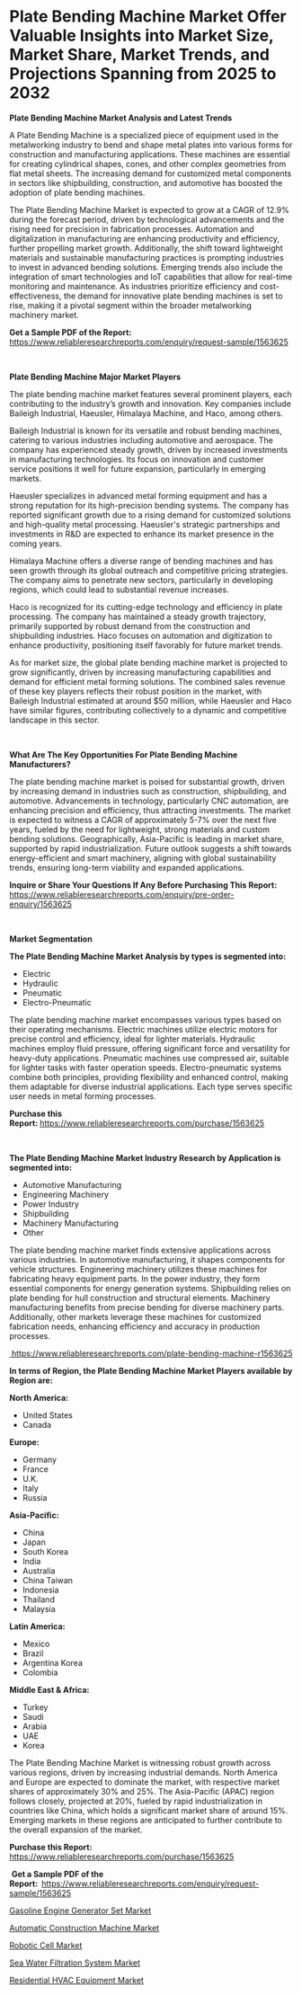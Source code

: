 <p><h1>Plate Bending Machine Market Offer Valuable Insights into Market Size, Market Share, Market Trends, and Projections Spanning from 2025 to 2032</h1></p><p><strong>Plate Bending Machine Market Analysis and Latest Trends</strong></p>
<p><p>A Plate Bending Machine is a specialized piece of equipment used in the metalworking industry to bend and shape metal plates into various forms for construction and manufacturing applications. These machines are essential for creating cylindrical shapes, cones, and other complex geometries from flat metal sheets. The increasing demand for customized metal components in sectors like shipbuilding, construction, and automotive has boosted the adoption of plate bending machines.</p><p>The Plate Bending Machine Market is expected to grow at a CAGR of 12.9% during the forecast period, driven by technological advancements and the rising need for precision in fabrication processes. Automation and digitalization in manufacturing are enhancing productivity and efficiency, further propelling market growth. Additionally, the shift toward lightweight materials and sustainable manufacturing practices is prompting industries to invest in advanced bending solutions. Emerging trends also include the integration of smart technologies and IoT capabilities that allow for real-time monitoring and maintenance. As industries prioritize efficiency and cost-effectiveness, the demand for innovative plate bending machines is set to rise, making it a pivotal segment within the broader metalworking machinery market.</p></p>
<p><strong>Get a Sample PDF of the Report:&nbsp;</strong> <a href="https://www.reliableresearchreports.com/enquiry/request-sample/1563625?utm_campaign=116&utm_medium=2&utm_source=Github&utm_content=ia&utm_term=11042025&utm_id=plate-bending-machine">https://www.reliableresearchreports.com/enquiry/request-sample/1563625</a></p>
<p>&nbsp;</p>
<p><strong>Plate Bending Machine Major Market Players</strong></p>
<p><p>The plate bending machine market features several prominent players, each contributing to the industry’s growth and innovation. Key companies include Baileigh Industrial, Haeusler, Himalaya Machine, and Haco, among others.</p><p>Baileigh Industrial is known for its versatile and robust bending machines, catering to various industries including automotive and aerospace. The company has experienced steady growth, driven by increased investments in manufacturing technologies. Its focus on innovation and customer service positions it well for future expansion, particularly in emerging markets.</p><p>Haeusler specializes in advanced metal forming equipment and has a strong reputation for its high-precision bending systems. The company has reported significant growth due to a rising demand for customized solutions and high-quality metal processing. Haeusler's strategic partnerships and investments in R&D are expected to enhance its market presence in the coming years.</p><p>Himalaya Machine offers a diverse range of bending machines and has seen growth through its global outreach and competitive pricing strategies. The company aims to penetrate new sectors, particularly in developing regions, which could lead to substantial revenue increases.</p><p>Haco is recognized for its cutting-edge technology and efficiency in plate processing. The company has maintained a steady growth trajectory, primarily supported by robust demand from the construction and shipbuilding industries. Haco focuses on automation and digitization to enhance productivity, positioning itself favorably for future market trends.</p><p>As for market size, the global plate bending machine market is projected to grow significantly, driven by increasing manufacturing capabilities and demand for efficient metal forming solutions. The combined sales revenue of these key players reflects their robust position in the market, with Baileigh Industrial estimated at around $50 million, while Haeusler and Haco have similar figures, contributing collectively to a dynamic and competitive landscape in this sector.</p></p>
<p>&nbsp;</p>
<p><strong>What Are The Key Opportunities For Plate Bending Machine Manufacturers?</strong></p>
<p><p>The plate bending machine market is poised for substantial growth, driven by increasing demand in industries such as construction, shipbuilding, and automotive. Advancements in technology, particularly CNC automation, are enhancing precision and efficiency, thus attracting investments. The market is expected to witness a CAGR of approximately 5-7% over the next five years, fueled by the need for lightweight, strong materials and custom bending solutions. Geographically, Asia-Pacific is leading in market share, supported by rapid industrialization. Future outlook suggests a shift towards energy-efficient and smart machinery, aligning with global sustainability trends, ensuring long-term viability and expanded applications.</p></p>
<p><strong>Inquire or Share Your Questions If Any Before Purchasing This Report:</strong> <a href="https://www.reliableresearchreports.com/enquiry/pre-order-enquiry/1563625?utm_campaign=116&utm_medium=2&utm_source=Github&utm_content=ia&utm_term=11042025&utm_id=plate-bending-machine">https://www.reliableresearchreports.com/enquiry/pre-order-enquiry/1563625</a></p>
<p>&nbsp;</p>
<p><strong>Market Segmentation</strong></p>
<p><strong>The Plate Bending Machine Market Analysis by types is segmented into:</strong></p>
<p><ul><li>Electric</li><li>Hydraulic</li><li>Pneumatic</li><li>Electro-Pneumatic</li></ul></p>
<p><p>The plate bending machine market encompasses various types based on their operating mechanisms. Electric machines utilize electric motors for precise control and efficiency, ideal for lighter materials. Hydraulic machines employ fluid pressure, offering significant force and versatility for heavy-duty applications. Pneumatic machines use compressed air, suitable for lighter tasks with faster operation speeds. Electro-pneumatic systems combine both principles, providing flexibility and enhanced control, making them adaptable for diverse industrial applications. Each type serves specific user needs in metal forming processes.</p></p>
<p><strong>Purchase this Report:&nbsp;</strong><a href="https://www.reliableresearchreports.com/purchase/1563625?utm_campaign=116&utm_medium=2&utm_source=Github&utm_content=ia&utm_term=11042025&utm_id=plate-bending-machine">https://www.reliableresearchreports.com/purchase/1563625</a></p>
<p>&nbsp;</p>
<p><strong>The Plate Bending Machine Market Industry Research by Application is segmented into:</strong></p>
<p><ul><li>Automotive Manufacturing</li><li>Engineering Machinery</li><li>Power Industry</li><li>Shipbuilding</li><li>Machinery Manufacturing</li><li>Other</li></ul></p>
<p><p>The plate bending machine market finds extensive applications across various industries. In automotive manufacturing, it shapes components for vehicle structures. Engineering machinery utilizes these machines for fabricating heavy equipment parts. In the power industry, they form essential components for energy generation systems. Shipbuilding relies on plate bending for hull construction and structural elements. Machinery manufacturing benefits from precise bending for diverse machinery parts. Additionally, other markets leverage these machines for customized fabrication needs, enhancing efficiency and accuracy in production processes.</p></p>
<p><a href="https://www.reliableresearchreports.com/plate-bending-machine-r1563625?utm_campaign=116&utm_medium=2&utm_source=Github&utm_content=ia&utm_term=11042025&utm_id=plate-bending-machine">&nbsp;https://www.reliableresearchreports.com/plate-bending-machine-r1563625</a></p>
<p><strong>In terms of Region, the Plate Bending Machine Market Players available by Region are:</strong></p>
<p>
    <p> <strong> North America: </strong>
        <ul>
            <li>United States</li>
            <li>Canada</li>
        </ul>
        </p> 
    <p> <strong> Europe: </strong>
        <ul>
            <li>Germany</li>
            <li>France</li>
            <li>U.K.</li>
            <li>Italy</li>
            <li>Russia</li>
        </ul>
        </p> 
    <p> <strong> Asia-Pacific: </strong>
        <ul>
            <li>China</li>
            <li>Japan</li>
            <li>South Korea</li>
            <li>India</li>
            <li>Australia</li>
            <li>China Taiwan</li>
            <li>Indonesia</li>
            <li>Thailand</li>
            <li>Malaysia</li>
        </ul>
        </p> 
    <p> <strong> Latin America: </strong>
        <ul>
            <li>Mexico</li>
            <li>Brazil</li>
            <li>Argentina Korea</li>
            <li>Colombia</li>
        </ul>
        </p> 
    <p> <strong> Middle East & Africa: </strong>
        <ul>
            <li>Turkey</li>
            <li>Saudi</li>
            <li>Arabia</li>
            <li>UAE</li>
            <li>Korea</li>
        </ul>
    </p>
    </p>
<p><p>The Plate Bending Machine Market is witnessing robust growth across various regions, driven by increasing industrial demands. North America and Europe are expected to dominate the market, with respective market shares of approximately 30% and 25%. The Asia-Pacific (APAC) region follows closely, projected at 20%, fueled by rapid industrialization in countries like China, which holds a significant market share of around 15%. Emerging markets in these regions are anticipated to further contribute to the overall expansion of the market.</p></p>
<p><strong>Purchase this Report: </strong><a href="https://www.reliableresearchreports.com/purchase/1563625?utm_campaign=116&utm_medium=2&utm_source=Github&utm_content=ia&utm_term=11042025&utm_id=plate-bending-machine">https://www.reliableresearchreports.com/purchase/1563625</a></p>
<p>&nbsp;<strong>Get a Sample PDF of the Report:&nbsp;&nbsp;</strong><a href="https://www.reliableresearchreports.com/enquiry/request-sample/1563625?utm_campaign=116&utm_medium=2&utm_source=Github&utm_content=ia&utm_term=11042025&utm_id=plate-bending-machine">https://www.reliableresearchreports.com/enquiry/request-sample/1563625</a></p>
<p><strong></strong></p>
<p><p><a href="https://github.com/resiebustin/Market-Research-Report-List-1/blob/main/gasoline-engine-generator-set-market.md?utm_campaign=116&utm_medium=2&utm_source=Github&utm_content=ia&utm_term=11042025&utm_id=plate-bending-machine">Gasoline Engine Generator Set Market</a></p><p><a href="https://github.com/dubelsuehsik/Market-Research-Report-List-1/blob/main/automatic-construction-machine-market.md?utm_campaign=116&utm_medium=2&utm_source=Github&utm_content=ia&utm_term=11042025&utm_id=plate-bending-machine">Automatic Construction Machine Market</a></p><p><a href="https://github.com/safatabhee/Market-Research-Report-List-1/blob/main/robotic-cell-market.md?utm_campaign=116&utm_medium=2&utm_source=Github&utm_content=ia&utm_term=11042025&utm_id=plate-bending-machine">Robotic Cell Market</a></p><p><a href="https://github.com/lolahberkik5/Market-Research-Report-List-1/blob/main/sea-water-filtration-system-market.md?utm_campaign=116&utm_medium=2&utm_source=Github&utm_content=ia&utm_term=11042025&utm_id=plate-bending-machine">Sea Water Filtration System Market</a></p><p><a href="https://github.com/rndwazeri/Market-Research-Report-List-1/blob/main/residential-hvac-equipment-market.md?utm_campaign=116&utm_medium=2&utm_source=Github&utm_content=ia&utm_term=11042025&utm_id=plate-bending-machine">Residential HVAC Equipment Market</a></p></p>